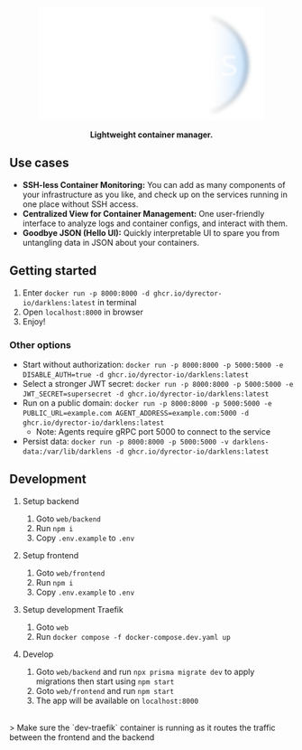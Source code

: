 <p align="center">
    <picture>
    <source media="(prefers-color-scheme: dark)" srcset="docs/darklens_logo_horizontal_transparent.png">
    <source media="(prefers-color-scheme: light)" srcset="docs/darklens_logo_horizontal_light.png">
    <img alt="darklens logo" src="docs/darklens_logo_horizontal_transparent.png" width="400">
    </picture>
</p>

<p align="center"><b>Lightweight container manager.</b></p>

## Use cases

- **SSH-less Container Monitoring:** You can add as many components of your infrastructure as you like, and check up on the services running in one place without SSH access.
- **Centralized View for Container Management:** One user-friendly interface to analyze logs and container configs, and interact with them.
- **Goodbye JSON (Hello UI):** Quickly interpretable UI to spare you from untangling data in JSON about your containers.

## Getting started

1. Enter `docker run -p 8000:8000 -d ghcr.io/dyrector-io/darklens:latest` in terminal
2. Open `localhost:8000` in browser
3. Enjoy!

### Other options

* Start without authorization: `docker run -p 8000:8000 -p 5000:5000 -e DISABLE_AUTH=true -d ghcr.io/dyrector-io/darklens:latest`
* Select a stronger JWT secret: `docker run -p 8000:8000 -p 5000:5000 -e JWT_SECRET=supersecret -d ghcr.io/dyrector-io/darklens:latest`
* Run on a public domain: `docker run -p 8000:8000 -p 5000:5000 -e PUBLIC_URL=example.com AGENT_ADDRESS=example.com:5000 -d ghcr.io/dyrector-io/darklens:latest`
    * Note: Agents require gRPC port 5000 to connect to the service
* Persist data: `docker run -p 8000:8000 -p 5000:5000 -v darklens-data:/var/lib/darklens -d ghcr.io/dyrector-io/darklens:latest`

## Development

1. Setup backend

    1. Goto `web/backend`
    2. Run `npm i`
    3. Copy `.env.example` to `.env`

2. Setup frontend

    1. Goto `web/frontend`
    2. Run `npm i`
    3. Copy `.env.example` to `.env`

3. Setup development Traefik

    1. Goto `web`
    2. Run `docker compose -f docker-compose.dev.yaml up`

4. Develop

    1. Goto `web/backend` and run `npx prisma migrate dev` to apply migrations then start using `npm start`
    2. Goto `web/frontend` and run `npm start`
    3. The app will be available on `localhost:8000`
</br>
    > Make sure the `dev-traefik` container is running as it routes the traffic between the frontend and the backend
